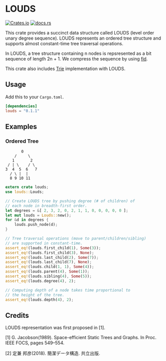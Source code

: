 # LOUDS

[![Crates.io](https://img.shields.io/crates/v/louds.svg)](https://crates.io/crates/louds)
[![docs.rs](https://docs.rs/louds/badge.svg)](https://docs.rs/louds)

This crate provides a succinct data structure called LOUDS (level order unary degree sequence). LOUDS represents an ordered tree structure and supports almost constant-time tree traversal operations.

In LOUDS, a tree structure containing n nodes is repsresented as
a bit sequence of length 2n + 1.
We compress the sequence by using [fid](https://crates.io/crates/fid).

This crate also includes [Trie](https://en.wikipedia.org/wiki/Trie) implementation with LOUDS.

## Usage

Add this to your `Cargo.toml`.

```toml
[dependencies]
louds = "0.1.1"
```

## Examples

### Ordered Tree

```text
       0
    /     \
   1       2
 / | \    / \
3  4  5  6   7
  / \ |  |
  8 9 10 11
```
```rust
extern crate louds;
use louds::Louds;

// Create LOUDS tree by pushing degree (# of children) of
// each node in breadth-first order.
let degrees = &[ 2, 3, 2, 0, 2, 1, 1, 0, 0, 0, 0, 0 ];
let mut louds = Louds::new();
for &d in degrees {
    louds.push_node(d);
}

// Tree traversal operations (move to parent/children/sibling)
// are supported in constant-time.
assert_eq!(louds.first_child(1), Some(3));
assert_eq!(louds.first_child(3), None);
assert_eq!(louds.last_child(2), Some(7));
assert_eq!(louds.last_child(7), None);
assert_eq!(louds.child(1, 1), Some(4));
assert_eq!(louds.parent(4), Some(1));
assert_eq!(louds.sibling(4), Some(5));
assert_eq!(louds.degree(4), 2);

// Computing depth of a node takes time proportional to
// the height of the tree.
assert_eq!(louds.depth(4), 2);
```

## Credits

LOUDS representation was first proposed in [1].

[1] G. Jacobson(1989). Space-efficient Static Trees and Graphs. In Proc. IEEE FOCS, pages 549–554.

[2] 定兼 邦彦(2018). 簡潔データ構造. 共立出版.
